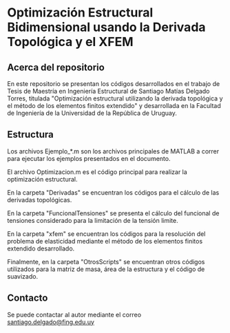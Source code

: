 # Optimización Estructural Bidimensional usando la Derivada Topológica y el XFEM

## Acerca del repositorio

En este repositorio se presentan los códigos desarrollados en el trabajo de Tesis de Maestría en Ingeniería Estructural de Santiago Matías Delgado Torres, titulada "Optimización estructural utilizando la derivada topológica y el método de los elementos finitos extendido" y desarrollada en la Facultad de Ingeniería de la Universidad de la República de Uruguay.

## Estructura

Los archivos Ejemplo_*.m son los archivos principales de MATLAB a correr para ejecutar los ejemplos presentados en el documento.

El archivo Optimizacion.m es el código principal para realizar la optimización estructural.

En la carpeta "Derivadas" se encuentran los códigos para el cálculo de las derivadas topológicas.

En la carpeta "FuncionalTensiones" se presenta el cálculo del funcional de tensiones considerado para la limitación de la tensión limite.

En la carpeta "xfem" se encuentran los códigos para la resolución del problema de elasticidad mediante el método de los elementos finitos extendido desarrollado.

Finalmente, en la carpeta "OtrosScripts" se encuentran otros códigos utilizados para la matriz de masa, área de la estructura y el código de suavizado.

## Contacto

Se puede contactar al autor mediante el correo santiago.delgado@fing.edu.uy

